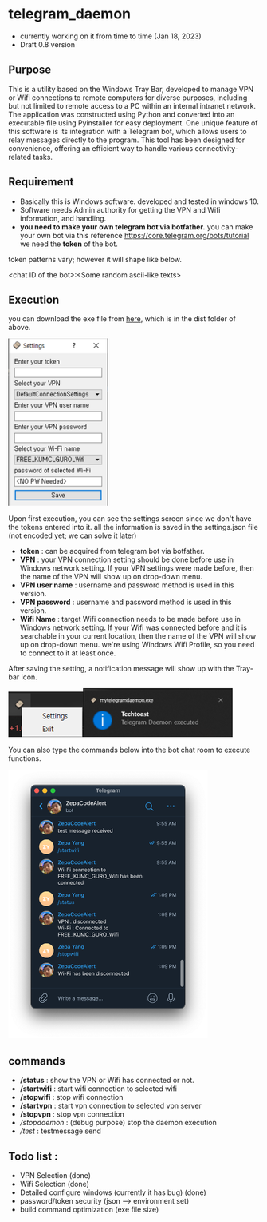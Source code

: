 # telegram_daemon
- currently working on it from time to time (Jan 18, 2023)
- Draft 0.8 version 

## Purpose
This is a utility based on the Windows Tray Bar, developed to manage VPN or Wifi connections to remote computers for diverse purposes, including but not limited to remote access to a PC within an internal intranet network. The application was constructed using Python and converted into an executable file using Pyinstaller for easy deployment. One unique feature of this software is its integration with a Telegram bot, which allows users to relay messages directly to the program. This tool has been designed for convenience, offering an efficient way to handle various connectivity-related tasks.

## Requirement
- Basically this is Windows software. developed and tested in windows 10.
- Software needs Admin authority for getting the VPN and Wifi information, and handling.
- **you need to make your own telegram bot via botfather.**
you can make your own bot via this reference https://core.telegram.org/bots/tutorial
we need the **token** of the bot.

token patterns vary; however it will shape like below.

\<chat ID of the bot\>:\<Some random ascii-like texts\>

## Execution
you can download the exe file from [here](https://github.com/yangzepa/telegram_daemon/blob/2caa6acdc8016df5154c5ecf7b90e2587ec860ab/dist/mytelegramdaemon.exe), which is in the dist folder of above. 

<img src="https://github.com/yangzepa/telegram_daemon/blob/453a22896c2017dac90316464dd418da99e8d42a/readme_images/Settings.png" width="200">

Upon first execution, you can see the settings screen since we don't have the tokens entered into it.
all the information is saved in the settings.json file (not encoded yet; we can solve it later)

- **token** : can be acquired from telegram bot via botfather.
- **VPN** : your VPN connection setting should be done before use in Windows network setting. 
If your VPN settings were made before, then the name of the VPN will show up on drop-down menu.
- **VPN user name** : username and password method is used in this version.
- **VPN password** : username and password method is used in this version.
- **Wifi Name** : target Wifi connection needs to be made before use in Windows network setting.
If your Wifi was connected before and it is searchable in your current location, then the name of the VPN will show up on drop-down menu.
we're using Windows Wifi Profile, so you need to connect to it at least once.

After saving the setting, a notification message will show up with the Tray-bar icon.

<img src="https://github.com/yangzepa/telegram_daemon/blob/f5cacced25069d7676821d3cc29aa66768794972/readme_images/Traybar.png" width="150"><img src="https://github.com/yangzepa/telegram_daemon/blob/f5cacced25069d7676821d3cc29aa66768794972/readme_images/Alert1.png" width="300">

You can also type the commands below into the bot chat room to execute functions.

<img src="https://github.com/yangzepa/telegram_daemon/blob/f5cacced25069d7676821d3cc29aa66768794972/readme_images/Telegram_bot_window.png" width="400">

## commands
- **/status** : show the VPN or Wifi has connected or not.
- **/startwifi** : start wifi connection to selected wifi
- **/stopwifi** : stop wifi connection
- **/startvpn** : start vpn connection to selected vpn server
- **/stopvpn** : stop vpn connection
- */stopdaemon* : (debug purpose) stop the daemon execution
- */test* : testmessage send

## Todo list : 
- VPN Selection (done)
- Wifi Selection (done)
- Detailed configure windows (currently it has bug) (done)
- password/token security (json --> environment set) 
- build command optimization (exe file size)
